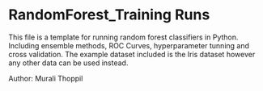 # RandomForest_Training Runs

This file is a template for running random forest classifiers in Python. Including ensemble methods, ROC Curves, hyperparameter tunning and cross validation. The example dataset included is the Iris dataset however any other data can be used instead. 

Author: Murali Thoppil
